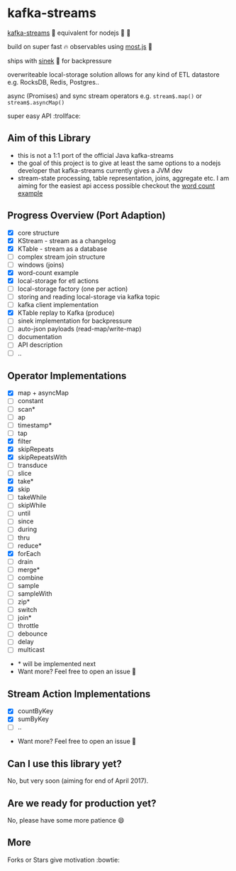 # kafka-streams
[kafka-streams](http://docs.confluent.io/3.0.0/streams) :octopus: equivalent for nodejs :turtle: :rocket:

build on super fast :fire: observables using [most.js](https://github.com/cujojs/most) :metal:

ships with [sinek](https://github.com/krystianity/node-sinek) :pray: for backpressure

overwriteable local-storage solution allows for any kind of ETL datastore e.g. RocksDB, Redis, Postgres..

async (Promises) and sync stream operators e.g. `stream$.map()` or `stream$.asyncMap()`

super easy API :trollface:

## Aim of this Library
- this is not a 1:1 port of the official Java kafka-streams
- the goal of this project is to give at least the same options to
a nodejs developer that kafka-streams currently gives a JVM dev
- stream-state processing, table representation, joins, aggregate etc.
I am aiming for the easiest api access possible checkout the [word count example](https://github.com/krystianity/kafka-streams/blob/master/examples/wordCount.js)

## Progress Overview (Port Adaption)

- [x] core structure
- [x] KStream - stream as a changelog
- [x] KTable - stream as a database
- [ ] complex stream join structure
- [ ] windows (joins)
- [x] word-count example
- [x] local-storage for etl actions
- [ ] local-storage factory (one per action)
- [ ] storing and reading local-storage via kafka topic
- [ ] kafka client implementation
- [x] KTable replay to Kafka (produce)
- [ ] sinek implementation for backpressure
- [ ] auto-json payloads (read-map/write-map)
- [ ] documentation
- [ ] API description
- [ ] ..

## Operator Implementations

- [x] map + asyncMap
- [ ] constant
- [ ] scan*
- [ ] ap
- [ ] timestamp*
- [ ] tap
- [x] filter
- [x] skipRepeats
- [x] skipRepeatsWith
- [ ] transduce
- [ ] slice
- [x] take*
- [x] skip
- [ ] takeWhile
- [ ] skipWhile
- [ ] until
- [ ] since
- [ ] during
- [ ] thru
- [ ] reduce*
- [x] forEach
- [ ] drain
- [ ] merge*
- [ ] combine
- [ ] sample
- [ ] sampleWith
- [ ] zip*
- [ ] switch
- [ ] join*
- [ ] throttle
- [ ] debounce
- [ ] delay
- [ ] multicast
- \* will be implemented next
- Want more? Feel free to open an issue :cop:
 
## Stream Action Implementations

- [x] countByKey
- [x] sumByKey
- [ ] ..
- Want more? Feel free to open an issue :cop:

## Can I use this library yet?
No, but very soon (aiming for end of April 2017).

## Are we ready for production yet?
No, please have some more patience :smile:

## More
Forks or Stars give motivation :bowtie:
